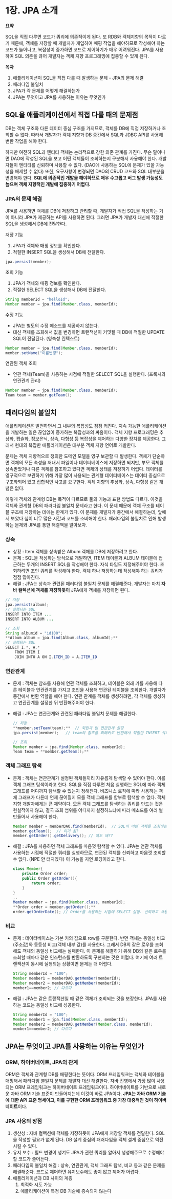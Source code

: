 # 1장. JPA 소개

**요약**

SQL을 직접 다루면 코드가 쿼리에 의존적이게 된다. 또 RDB와 객체지향의 목적이 다르기 때문에, 객체를 저장할 때 개발자가 개입하여 매핑 작업을 해야하므로 작성해야 하는 코드가 늘어나고, 복잡성이 증가하면 코드로 제어하기가 매우 어려워진다. JPA를 사용하여 SQL 의존을 끊어 개발자는 객체 지향 프로그래밍에 집중할 수 있게 된다. 

**목차**

1. 애플리케이션이 SQL을 직접 다룰 때 발생하는 문제 - JPA의 문제 해결
2. 패러다임 불일치
3. JPA가 각 문제를 어떻게 해결하는가
4. JPA는 무엇이고 JPA를 사용하는 이유는 무엇인가

## SQL을 애플리케이션에서 직접 다룰 때의 문제점

DB는 객체 구조와 다른 데이터 중심 구조를 가지므로, 객체를 DB에 직접 저장하거나 조회할 수 없다. 따라서 개발자가 객체 지향과 DB 중간에서 SQL과 JDBC API를 사용해 변환 작업을 해야 한다. 

하지만 여전히 SQL과 엔티티 객체는 논리적으로 강한 의존 관계를 가진다. 무슨 말이나면 DAO에 작성된 SQL을 보고 어떤 객체들이 조회하는지 구분해서 사용해야 한다. 개발자들이 엔티티를 신뢰하며 사용할 수 없다. (DAO에 사용하는 SQL에 문제가 있을 가능성을 배제할 수 없다) 또한, 요구사항이 변경되면 DAO의 CRUD 코드와 SQL 대부분을 변경해야 한다. **SQL에 의존적인 개발을 해야하므로 매우 수고롭고 버그 발생 가능성도 높으며 객체 지향적인 개발에 집중하기 어렵다.**

### JPA의 문제 해결

JPA를 사용하면 객체를 DB에 저장하고 관리할 때, 개발자가 직접 SQL을 작성하는 거이 아니라 JPA가 제공하는 API를 사용하면 된다. 그러면 JPA가 개발자 대신에 적절한 SQL을 생성해서 DB에 전달한다.

저장 기능

1. JPA가 객체와 매핑 정보를 확인한다.
2. 적절한 INSERT SQL을 생성해서 DB에 전달한다.

```java
jpa.persist(member);
```

조회 기능

1. JPA가 객체와 매핑 정보를 확인한다.
2. 적절한 SELECT SQL을 생성해서 DB에 전달한다.

```java
String memberId = "helloId";
Member member = jpa.find(Member.class, memberId);
```

수정 기능

- JPA는 별도의 수정 메소드를 제공하지 않는다.
- 대신 객체를 조회해서 값을 변경하면 트랜잭션이 커밋될 때 DB에 적절한 UPDATE SQL이 전달된다. (영속성 컨텍스트)

```java
Member member = jpa.find(Member.class, memberId);
member.setName("이름변경");
```

연관된 객체 조회

- 연관 객체(Team)을 사용하는 시점에 적절한 SELECT SQL을 실행한다. (프록시와 연관관계 관리)

```java
Member member = jpa.find(Member.class, memberId);
Team team = member.getTeam();
```

## 패러다임의 불일치

애플리케이션은 발전하면서 그 내부의 복잡성도 점점 커진다. 지속 가능한 애플리케이션을 개발하는 일은 끊임없이 증가하는 복잡성과의 싸움이다. 객체 지향 프로그래밍은 추상화, 캡슐화, 정보은닉, 상속, 다형성 등 복잡성을 제어하는 다양한 장치를 제공한다. 그래서 현대의 복잡한 애플리케이션은 대부분 객체 지향 언어로 개발한다.

문제는 객체 지향적으로 정의한 도메인 모델을 영구 보관할 때 발생한다. 객체가 단순하면 객체의 모든 속성을 꺼내서 파일이나 데이터베이스에 저장하면 되지만, 부모 객체를 상속받았거나 다른 객체를 참조하고 있다면 객체의 상태를 저장하기 어렵다. 데이터를 영구적으로 보관하기 위해 가장 많이 사용되는 관계형 데이터베이스는 데이터 중심으로 구조화되어 있고 집합적인 사고를 요구한다. 객체 지향의 추상화, 상속, 다형성 같은 개념은 없다.

이렇게 객체와 관계형 DB는 목적이 다르므로 둘의 기능과 표현 방법도 다르다. 이것을 객체와 관계형 DB의 패러다임 불일치 문제라고 한다. 이 문제 때문에 객체 구조를 테이블 구조에 저장하는 데에는 한계가 있다. 이 문제를 개발자가 중간에서 해결하는데, 앞에서 보았다 싶이 너무 많은 시간과 코드를 소비해야 한다. 패러다임의 불일치로 인해 발생하는 문제와 JPA를 통한 해결책을 알아보자.

### 상속

- 상황 : Item 객체를 상속받은 Album 객체를 DB에 저장하려고 한다.
- 문제 : SQL을 작성하는 방식으로 개발하면, ITEM 테이블과 ALBUM 테이블에 접근하는 두개의 INSERT SQL을 작성해야 한다. 자식 타입도 지정해주어야 한다. 조회하려면 조인 쿼리를 작성해야 한다. 객체 하나 저장하는데 작성해야 하는 쿼리가 점점 많아진다.
- 해결 : JPA는 상속과 관련된 패러다임 불일치 문제를 해결해준다. 개발자는 마치 **자바 컬렉션에 객체를 저장하듯이** JPA에게 객체를 저장하면 된다.

```java
// 저장
jpa.persist(album);
// 실행되는 SQL
INSERT INTO ITEM ...
INSERT INTO ALBUM ...
```

```java
// 조회
String albumid = "id100";
**Album album = jpa.find(Album.class, albumId);**
// 실행되는 SQL
SELECT I.*, A.*
	FROM ITEM I
	JOIN INTO A ON I.ITEM_ID = A.ITEM_ID
```

### 연관관계

- 문제 : 객체는 참조를 사용해 연관 객체를 조회하고, 테이블은 외래 키를 사용해 다른 테이블과 연관관계를 가지고 조인을 사용해 연관된 테이블을 조회한다. 개발자가 중간에서 변환 역할을 해야 한다. 연관 관계를 객체를 생성하려면, 각 객체를 생성하고 연관관계를 설정한 뒤 반환해주어야 한다.
- 해결 : JPA는 연관관계와 관련된 패러다임 불일치 문제를 해결한다.
    
    ```java
    // 저장
    **member.setTeam(team);**  // 회원과 팀 연관관계 설정
    jpa.persist(member);   // team의 참조를 외래키로 변환해서 적절한 INSERT 쿼리를 전달
    ```
    
    ```java
    // 조회
    Member member = jpa.find(Member.class, memberId);
    Team team = **member.getTeam();**
    ```
    

### 객체 그래프 탐색

- 문제 : 객체는 연관관계가 설정된 객체들끼리 자유롭게 탐색할 수 있어야 한다. 이를 객체 그래프 탐색이라고 한다. SQL을 직접 다루면 처음 실행하는 SQL에 따라 객체 그래프를 어디까지 탐색할 수 있는지 정해진다. 비즈니스 로직에 따라 사용하는 객체 그래프가 다른데 언제 끊어질지 모를 객체 그래프를 함부로 탐색할 수 없다. 객체지향 개발자에게는 큰 제약이다. 모든 객체 그래프를 탐색하는 쿼리를 만드는 것은 현실적이지 않고, 결국 조회 범위를 어디까지 설정하느냐에 따라 메소드를 여러 벌 만들어서 사용해야 한다.
    
    ```java
    Member member = memberDAO.find(memberId);  // SQL이 어떤 객체를 조회하는지 확인 필요
    member.getTeam();  // 이거 됨?
    member.getOrder().getDelivery(); // 얘도 돼??
    ```
    
- 해결 : JPA를 사용하면 객체 그래프를 마음껏 탐색할 수 있다. JPA는 연관 객체를 사용하는 시점에 적절한 쿼리를 실행하므로, 연관된 객체를 신뢰하고 마음껏 조회할 수 없다. (NPE 안 터지겠다) 이 기능을 지연 로딩이라고 한다.
    
    ```java
    class Member{
    	private Order order;
    	public Order getOrder(){
    		return order;
    	}
    }
    ..
    Member member = jpa.find(Member.class, memberId);
    **Order order = member.getOrder();**
    order.getOrderDate(); // Order를 사용하는 시점에 SELECT 실행. 신뢰하고 사용
    ```
    

### 비교

- 문제 : 데이터베이스는 기본 키의 값으로 row를 구분한다. 반면 객체는 동일성 비교(주소값)와 동등성 비교(객체 내부 값)를 사용한다. 그래서 DB의 같은 로우를 조회해도 객체의 동일성 비교에는 실패한다. 이 문제를 해결하기 위해 DB의 같은 로우를 조회할 때마다 같은 인스턴스를 반환하도록 구현하는 것은 어렵다. 여기에 여러 트랜잭션이 동시에 실행되는 상황이면 문제는 더 어렵다.
    
    ```java
    String memberId = "100";
    Member member1 = memberDAO.getMember(memberId);
    Member member2 = memberDAO.getMember(memberId);
    member1==member2; // 다르다
    ```
    
- 해결 : JPA는 같은 트랜잭션일 때 같은 객체가 조회되는 것을 보장한다. JPA를 사용하는 코드는 동일성 비교에 성공한다.
    
    ```java
    String memberId = "100";
    Member member1 = jpa.find(Member.class, memberId);
    Member member2 = memberDAO.getMember(Member.class, memberId);
    member1==member2; // 다르다
    ```
    

## JPA는 무엇이고 JPA를 사용하는 이유는 무엇인가

### ORM, 하이버네이트, JPA의 관계

ORM은 객체와 관계형 DB를 매핑한다는 뜻이다. ORM 프레임워크는 객체와 테이블을 매핑해서 패러다임 불일치 문제를 개발자 대신 해결한다. 자바 진영에서 가장 많이 사용되는 ORM 프레임워크는 하이버네이트 프레임워크이다. 하이버네이트를 기반으로 새로운 자바 ORM 기술 표준이 만들어지는데 이것이 바로 JPA이다. **JPA는 자바 ORM 기술에 대한 API 표준 명세이고, 이를 구현한 ORM 프레임워크 중 가장 대중적인 것이 하이버네이트**이다.

### JPA 사용의 장점

1. 생산성 : 자바 컬렉션에 객체를 저장하듯이 JPA에게 저장할 객체를 전달한다. SQL을 작성할 필요가 없게 된다. DB 설계 중심의 패러다임을 객체 설계 중심으로 역전시킬 수 있다.
2. 유지 보수 : 필드 변경이 생겨도 JPA가 관련 쿼리를 알아서 생성해주므로 수정해야할 코드가 줄어든다.
3. 패러다임의 불일치 해결 : 상속, 연관관게, 객체 그래프 탐색, 비교 등과 같은 문제를 해결해준다. 코드로 제어하면 유지보수에도 좋지 않고 제어가 어렵다.
4. 애플리케이션과 DB 사이의 계층
    1. 최적화 시도 가능
    2. 애플리케이션이 특정 DB 기술에 종속되지 않는다
